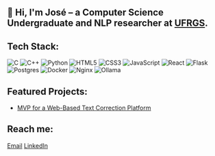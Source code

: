 ## 👋 Hi, I'm José – a Computer Science Undergraduate and NLP researcher at [UFRGS](https://www.inf.ufrgs.br/site/en).

## **Tech Stack**:

![C](https://img.shields.io/badge/c-%2300599C.svg?style=for-the-badge&logo=c&go=c%2B%2B&logoColor=white)  ![C++](https://img.shields.io/badge/c++-%2300599C.svg?style=for-the-badge&logo=c%2B%2B&logoColor=white)  ![Python](https://img.shields.io/badge/python-3670A0?style=for-the-badge&logo=python&logoColor=ffdd54)  ![HTML5](https://img.shields.io/badge/html5-%23E34F26.svg?style=for-the-badge&logo=html5&logoColor=white)  ![CSS3](https://img.shields.io/badge/css3-%231572B6.svg?style=for-the-badge&logo=css3&logoColor=white)  ![JavaScript](https://img.shields.io/badge/javascript-%23323330.svg?style=for-the-badge&logo=javascript&logoColor=%23F7DF1E)  ![React](https://img.shields.io/badge/react-%2320232a.svg?style=for-the-badge&logo=react&logoColor=%2361DAFB) ![Flask](https://img.shields.io/badge/flask-%23000.svg?style=for-the-badge&logo=flask&logoColor=white)  ![Postgres](https://img.shields.io/badge/postgres-%23316192.svg?style=for-the-badge&logo=postgresql&logoColor=white)  ![Docker](https://img.shields.io/badge/docker-%230db7ed.svg?style=for-the-badge&logo=docker&logoColor=white)  ![Nginx](https://img.shields.io/badge/nginx-%23009639.svg?style=for-the-badge&logo=nginx&logoColor=white)  ![Ollama](https://img.shields.io/badge/ollama-%23000000.svg?style=for-the-badge&logo=ollama&logoColor=white)
## **Featured Projects**:  
- [MVP for a Web-Based Text Correction Platform](https://github.com/jhssilv/EssayCorrectorMVP) 

## Reach me: 
[Email](mailto:jhssilv@outlook.com) 
[LinkedIn](https://www.linkedin.com/in/joseh232/)
